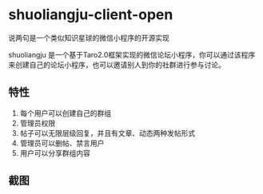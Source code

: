 # shuoliangju-client-open

说两句是一个类似知识星球的微信小程序的开源实现

shuoliangju 是一个基于Taro2.0框架实现的微信论坛小程序，你可以通过该程序来创建自己的论坛小程序，也可以邀请别人到你的社群进行参与讨论。

## 特性

1. 每个用户可以创建自己的群组
2. 管理员权限
3. 帖子可以无限层级回复，并且有文章、动态两种发帖形式
4. 管理员可以删帖、禁言用户
5. 用户可以分享群组内容

## 截图


